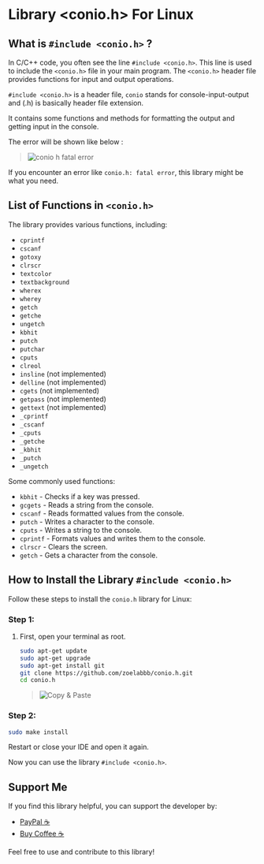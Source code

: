 # Library <conio.h> For Linux

## What is `#include <conio.h>` ?

In C/C++ code, you often see the line `#include <conio.h>`. This line is used to include the `<conio.h>` file in your main program. The `<conio.h>` header file provides functions for input and output operations.

`#include <conio.h>` is a header file, `conio` stands for console-input-output and (.h) is basically header file extension.

It contains some functions and methods for formatting the output and getting input in the console.

The error will be shown like below :
> ![conio h fatal error](https://github.com/zoelabbb/conio.h/blob/master/src/img/fatalerror.png)

If you encounter an error like `conio.h: fatal error`, this library might be what you need.

## List of Functions in `<conio.h>`

The library provides various functions, including:
    
- `cprintf`
- `cscanf`
- `gotoxy`
- `clrscr`
- `textcolor`
- `textbackground`
- `wherex`
- `wherey`
- `getch`
- `getche`
- `ungetch`
- `kbhit`
- `putch`
- `putchar`
- `cputs`
- `clreol`
- `insline` (not implemented)
- `delline` (not implemented)
- `cgets`  (not implemented)
- `getpass` (not implemented)
- `gettext` (not implemented)
- `_cprintf`
- `_cscanf`
- `_cputs`
- `_getche`
- `_kbhit`
- `_putch`
- `_ungetch`

Some commonly used functions:
- `kbhit` - Checks if a key was pressed.
- `gcgets` - Reads a string from the console.
- `cscanf` - Reads formatted values from the console.
- `putch` - Writes a character to the console.
- `cputs` - Writes a string to the console.
- `cprintf` - Formats values and writes them to the console.
- `clrscr` - Clears the screen.
- `getch` - Gets a character from the console.

## How to Install the Library `#include <conio.h>`

Follow these steps to install the `conio.h` library for Linux:

### Step 1:
1. First, open your terminal as root.
   ```bash
   sudo apt-get update
   sudo apt-get upgrade
   sudo apt-get install git
   git clone https://github.com/zoelabbb/conio.h.git
   cd conio.h
   ```
   > ![Copy & Paste](https://github.com/zoelabbb/conio.h/blob/master/src/img/Copy%20%26%20Paste.png)

### Step 2:
   ```bash
   sudo make install
   ```
   Restart or close your IDE and open it again.

Now you can use the library `#include <conio.h>`.

## Support Me

If you find this library helpful, you can support the developer by:
- [PayPal ☕](#)
- [Buy Coffee ☕](#)

Feel free to use and contribute to this library!